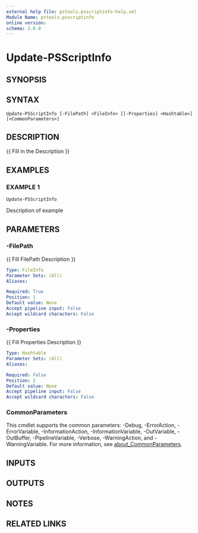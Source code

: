 ```yaml
---
external help file: pstools.psscriptinfo-help.xml
Module Name: pstools.psscriptinfo
online version:
schema: 2.0.0
---
```


# Update-PSScriptInfo

## SYNOPSIS

## SYNTAX

```
Update-PSScriptInfo [-FilePath] <FileInfo> [[-Properties] <Hashtable>] [<CommonParameters>]
```

## DESCRIPTION
{{ Fill in the Description }}

## EXAMPLES

### EXAMPLE 1
```
Update-PSScriptInfo
```

Description of example

## PARAMETERS

### -FilePath
{{ Fill FilePath Description }}

```yaml
Type: FileInfo
Parameter Sets: (All)
Aliases:

Required: True
Position: 1
Default value: None
Accept pipeline input: False
Accept wildcard characters: False
```

### -Properties
{{ Fill Properties Description }}

```yaml
Type: Hashtable
Parameter Sets: (All)
Aliases:

Required: False
Position: 2
Default value: None
Accept pipeline input: False
Accept wildcard characters: False
```

### CommonParameters
This cmdlet supports the common parameters: -Debug, -ErrorAction, -ErrorVariable, -InformationAction, -InformationVariable, -OutVariable, -OutBuffer, -PipelineVariable, -Verbose, -WarningAction, and -WarningVariable. For more information, see [about_CommonParameters](http://go.microsoft.com/fwlink/?LinkID=113216).

## INPUTS

## OUTPUTS

## NOTES

## RELATED LINKS
